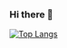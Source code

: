 ### Hi there 👋

[![Top Langs](https://github-readme-stats.vercel.app/api/top-langs/?username=lucianoyamane&layout=compact)](https://github.com/lucianoyamane/github-readme-stats)

<!--
**lucianoyamane/lucianoyamane** is a ✨ _special_ ✨ repository because its `README.md` (this file) appears on your GitHub profile.

Here are some ideas to get you started:

- 🔭 I’m currently working on ...
- 🌱 I’m currently learning ...
- 👯 I’m looking to collaborate on ...
- 🤔 I’m looking for help with ...
- 💬 Ask me about ...
- 📫 How to reach me: ...
- 😄 Pronouns: ...
- ⚡ Fun fact: ...
-->
